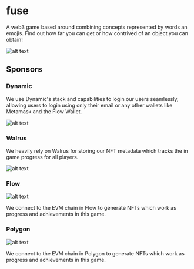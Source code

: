 # fuse
A web3 game based around combining concepts represented by words an emojis. Find out how far you can get or how contrived of an object you can obtain!

![alt text](https://media.rs-online.com/image/upload/w_620,h_413,c_crop,c_pad,b_white,f_auto,q_auto/dpr_auto/v1594736954/F0563532-01.jpg)


## Sponsors

### Dynamic

We use Dynamic's stack and capabilities to login our users seamlessly, allowing users to login using only their email or any other wallets like Metamask and the Flow Wallet.

![alt text](https://cdn.prod.website-files.com/626692727bba3f384e008e8a/632d74b82fd2862796d5f6a0_logo-dark.svg)


### Walrus
 We heavily rely on Walrus for storing our NFT metadata which tracks the in game progress for all players.

 ![alt text](https://encrypted-tbn0.gstatic.com/images?q=tbn:ANd9GcSSVGhbxR8Swr3upqAtMxtuLnbKtEMzmKKgLA&s)

### Flow
![alt text](https://cdn.prod.website-files.com/5bf4437b68f8b29e67b7ebdc/605234147cf377aba340ce2c_flow-blockchain-quantstamp-social.png)

We connect to the EVM chain in Flow to generate NFTs which work as progress and achievements in this game.

### Polygon

![alt text](https://encrypted-tbn0.gstatic.com/images?q=tbn:ANd9GcQ87ERUbzJHqFlszkq-FlMExvTjI4yqrnv9jw&s)

We connect to the EVM chain in Polygon to generate NFTs which work as progress and achievements in this game.



